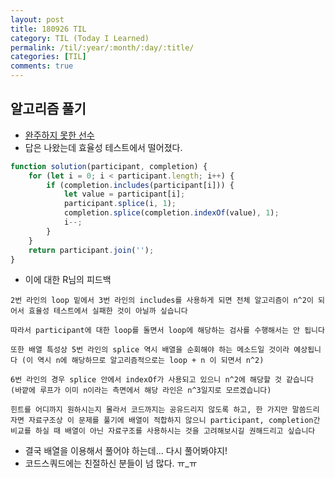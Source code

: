 ```yaml
---
layout: post
title: 180926 TIL
category: TIL (Today I Learned)
permalink: /til/:year/:month/:day/:title/
categories: [TIL]
comments: true
---
```

## 알고리즘 풀기
- [완주하지 못한 선수](https://gist.github.com/developersoom/981929e040b38185f126a46289e67f72)
- 답은 나왔는데 효율성 테스트에서 떨어졌다. 

```javascript
function solution(participant, completion) {
    for (let i = 0; i < participant.length; i++) {
        if (completion.includes(participant[i])) {
            let value = participant[i];
            participant.splice(i, 1);
            completion.splice(completion.indexOf(value), 1);
            i--;
        }
    }
    return participant.join('');
}
```

- 이에 대한 R님의 피드백

```text
2번 라인의 loop 밑에서 3번 라인의 includes를 사용하게 되면 전체 알고리즘이 n^2이 되어서 효율성 테스트에서 실패한 것이 아닐까 싶습니다

따라서 participant에 대한 loop를 돌면서 loop에 해당하는 검사를 수행해서는 안 됩니다

또한 배열 특성상 5번 라인의 splice 역시 배열을 순회해야 하는 메소드일 것이라 예상됩니다 (이 역시 n에 해당하므로 알고리즘적으로는 loop + n 이 되면서 n^2)

6번 라인의 경우 splice 안에서 indexOf가 사용되고 있으니 n^2에 해당할 것 같습니다 (바깥에 루프가 이미 n이라는 측면에서 해당 라인은 n^3일지로 모르겠습니다)

힌트를 어디까지 원하시는지 몰라서 코드까지는 공유드리지 않도록 하고, 한 가지만 말씀드리자면 자료구조상 이 문제를 풀기에 배열이 적합하지 않으니 participant, completion간 비교를 하실 때 배열이 아닌 자료구조를 사용하시는 것을 고려해보시길 권해드리고 싶습니다
```

- 결국 배열을 이용해서 풀어야 하는데... 다시 풀어봐야지! 
- 코드스쿼드에는 친절하신 분들이 넘 많다. ㅠ_ㅠ

